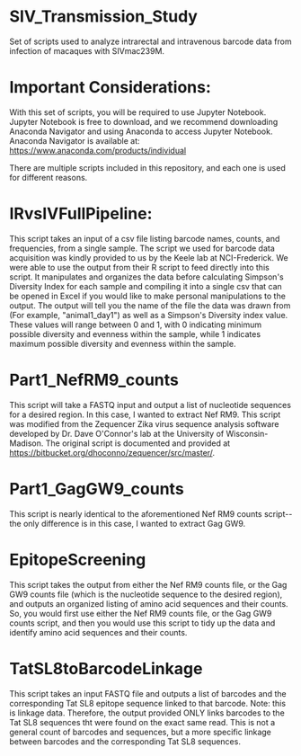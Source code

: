 # SIV_Transmission_Study
Set of scripts used to analyze intrarectal and intravenous barcode data from infection of macaques with SIVmac239M.

# Important Considerations: 
With this set of scripts, you will be required to use Jupyter Notebook. Jupyter Notebook is free to download, and we recommend downloading Anaconda Navigator
and using Anaconda to access Jupyter Notebook. Anaconda Navigator is available at: https://www.anaconda.com/products/individual

There are multiple scripts included in this repository, and each one is used for different reasons. 

# IRvsIVFullPipeline: 
This script takes an input of a csv file listing barcode names, counts, and frequencies, from a single sample. The script we used for barcode data acquisition was
kindly provided to us by the Keele lab at NCI-Frederick. We were able to use the output from their R script to feed directly into this script. It manipulates and organizes the data before calculating Simpson's Diversity Index for each sample and compiling it into a single csv that can be opened in Excel if you would like to 
make personal manipulations to the output. The output will tell you the name of the file the data was drawn from (For example, "animal1_day1") as well as a Simpson's Diversity index value. These values will range between 0 and 1, with 0 indicating minimum possible diversity and evenness within the sample, while 1 indicates maximum possible diversity and evenness within the sample. 

# Part1_NefRM9_counts
This script will take a FASTQ input and output a list of nucleotide sequences for a desired region. In this case, I wanted to extract Nef RM9. This script was modified from the Zequencer Zika virus sequence analysis software developed by Dr. Dave O'Connor's lab at the University of Wisconsin-Madison. The original script is documented and provided at https://bitbucket.org/dhoconno/zequencer/src/master/. 

# Part1_GagGW9_counts
This script is nearly identical to the aforementioned Nef RM9 counts script--the only difference is in this case, I wanted to extract Gag GW9. 

# EpitopeScreening
This script takes the output from either the Nef RM9 counts file, or the Gag GW9 counts file (which is the nucleotide sequence to the desired region), and outputs an organized listing of amino acid sequences and their counts. So, you would first use either the Nef RM9 counts file, or the Gag GW9 counts script, and then you would use this script to tidy up the data and identify amino acid sequences and their counts. 

# TatSL8toBarcodeLinkage
This script takes an input FASTQ file and outputs a list of barcodes and the corresponding Tat SL8 epitope sequence linked to that barcode. Note: this is linkage data. Therefore, the output provided ONLY links barcodes to the Tat SL8 sequences tht were found on the exact same read. This is not a general count of barcodes and sequences, but a more specific linkage between barcodes and the corresponding Tat SL8 sequences. 

